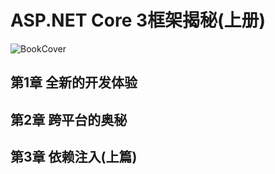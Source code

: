
# ASP.NET Core 3框架揭秘(上册)

![BookCover](https://images.cnblogs.com/cnblogs_com/artech/158198/o_201026055319asp-net-core-3.jpg)

## 第1章 全新的开发体验

## 第2章 跨平台的奥秘

## 第3章 依赖注入(上篇)

